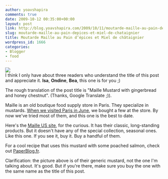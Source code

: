 ```yaml
---
author: yoavshapira
comments: true
date: 2009-10-12 00:35:00+00:00
layout: post
link: http://blog.yoavshapira.com/2009/10/11/moutarde-maille-au-pain-depices-et-miel-de-chataignier/
slug: moutarde-maille-au-pain-depices-et-miel-de-chataignier
title: Moutarde Maille au Pain d’épices et Miel de châtaignier
wordpress_id: 1666
categories:
- Blogger
- food
---
```


[![](http://www.maille.us/getimage.aspx?id=251)](http://www.maille.us/getimage.aspx?id=251)  
I think I only have about three readers who understand the title of this post and appreciate it.  **Isa**, **Ondine**, **Bea**, this one is for you ;)

  


The rough translation of the post title is "Maille Mustard with gingerbread and honey chestnut".  (Thanks, Google Translate ;)).

  


Maille is an old boutique food supply store in Paris.  They specialize in mustards.  [When we visited Paris in June](http://yoavs.blogspot.com/2009/06/restaurant-review-pierre-gagnaire.html), we bought a few at the store.  By now we've tried most of them, and this one is the best to date.

  


Here's the [Maille US site](http://www.maille.us/pages/home.aspx), for the curious.  It has their classic, long-standing products.  But it doesn't have any of the special collection, seasonal ones.  Like this one.  If you see it, buy it.  Buy a handful of them.

  


For a cool recipe that uses this mustard with some poached salmon, check out [PaperBlog.fr](http://www.paperblog.fr/1409818/saveurs-chaleureuses-intenses-et-raffinees-et-si-la-nouvelle-collection-de-moutardes-de-la-boutique-maille-nous-etait-contee/).

  


Clarification: the picture above is of their generic mustard, not the one I'm talking about.  It's good.  But if you're there, make sure you buy the one with the same name as the title of this post.

  


  

